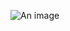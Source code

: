 ![An image](https://media.giphy.com/media/FY9chKp6rulXy/giphy.gif) <!-- .element height="50%" width="100%" -->
